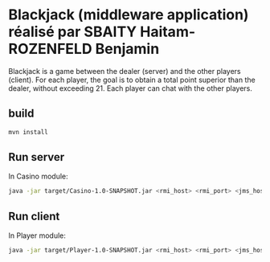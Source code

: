 # Blackjack (middleware application) réalisé par SBAITY Haitam-ROZENFELD Benjamin

Blackjack is a game between the dealer (server) and the other players (client). For each player, the goal is to obtain a total point superior than the dealer, without exceeding 21.
Each player can chat with the other players.


## build
```bash
mvn install
```

## Run server

In Casino module:
```bash
java -jar target/Casino-1.0-SNAPSHOT.jar <rmi_host> <rmi_port> <jms_host> <jms_port>
```

## Run client

In Player module:
```bash
java -jar target/Player-1.0-SNAPSHOT.jar <rmi_host> <rmi_port> <jms_host> <jms_port> <name>
```
